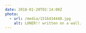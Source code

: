 ```yaml
---
date: 2018-01-20T02:14:00Z
photo:
  - url: /media/1516414440.jpg
    alt: LONER!! written on a wall.
---
```

